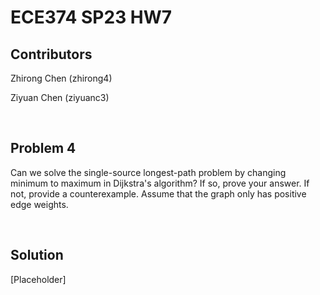 # ECE374 SP23 HW7

## Contributors

Zhirong Chen (zhirong4)

Ziyuan Chen (ziyuanc3)

<br>

## Problem 4

Can we solve the single-source longest-path problem by changing minimum to maximum in Dijkstra's algorithm? If so, prove your answer. If not, provide a counterexample. Assume that the graph only has positive edge weights.

<br>

## Solution

[Placeholder]
